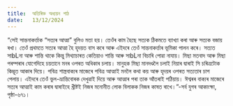 ```yaml
---
title:  অতিৰিক্ত অধ্যয়ন পাঠ
date:   13/12/2024
---
```


“সেই সান্তনাকৰ্ত্তাক “সত্যৰ আত্মা” বুলিও মতা হয়। তেওঁৰ কাম হৈছে সত্যক ঠিকমতে ব্যাখ্যা কৰা আৰু সত্যক বজায় ৰখা। তেওঁ প্ৰথমতে সত্যৰ আত্মা হৈ হৃদয়ত বাস কৰে আৰু এইদৰে তেওঁ সান্তনাকৰ্ত্তাৰ ভূমিকা পালন কৰে। সত্যত সাbLনা আৰু শান্তি থাকে কিন্তু মিথ্যাচাৰত কেতিয়াও শান্তি আৰু সাbLনা বিচাৰি পোৱা নাযায়। মিছা মতবাদ আৰু মিছা পৰম্পৰাৰ যোগেদিহে চয়তানে মনৰ ওপৰত অধিকাৰ চলায়। মানুহক মিছা মানদণ্ডলৈ চলাই নিয়াৰ দ্বাৰাই সি চৰিত্ৰটোক কিম্ভূত আকাৰ দিয়ে। পবিত্ৰ শাস্ত্ৰবাক্যৰ মাজেৰে পবিত্ৰ আত্মাই মনলৈ কথা কয় আৰু হৃদয়ৰ ওপৰত সত্যতাৰ চাপ পেলায়। এইদৰে তেওঁ ভুল-ভ্ৰান্তিবোৰক দেখুৱাই দিয়ে আৰু আত্মাৰ পৰা তাক আঁতৰাই পঠিয়ায়। ঈশ্বৰৰ বাক্যৰ মাজেৰে সত্যৰ আত্মাই কাম কৰাৰ দ্বাৰাইহে খ্ৰীষ্টই নিজৰ মনোনীত লোক বিলাকক নিজৰ কাষত ৰাখে।”-সৰ্ব যুগৰ আকাংক্ষা, পৃষ্ঠা-৬৭১।